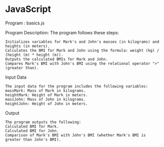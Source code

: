 # JavaScript

Program : basics.js

Program Description:
The program follows these steps:

    Initializes variables for Mark's and John's masses (in kilograms) and heights (in meters).
    Calculates the BMI for Mark and John using the formula: weight (kg) / (height (m) * height (m)).
    Outputs the calculated BMIs for Mark and John.
    Compares Mark's BMI with John's BMI using the relational operator ">" (greater than).
Input Data

    The input data for the program includes the following variables:
    massMark: Mass of Mark in kilograms.
    heightMark: Height of Mark in meters.
    massJohn: Mass of John in kilograms.
    heightJohn: Height of John in meters.
Output

    The program outputs the following:
    Calculated BMI for Mark.
    Calculated BMI for John.
    Comparison of Mark's BMI with John's BMI (whether Mark's BMI is greater than John's BMI).
